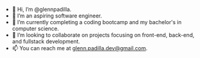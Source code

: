 - 👋 Hi, I’m @glennpadilla.
- 👀 I’m an aspiring software engineer.
- 🌱 I’m currently completing a coding bootcamp and my bachelor's in computer science.
- 💞️ I’m looking to collaborate on projects focusing on front-end, back-end, and fullstack development.
- 📫 You can reach me at glenn.padilla.dev@gmail.com.

<!---
glennpadilla/glennpadilla is a ✨ special ✨ repository because its `README.md` (this file) appears on your GitHub profile.
You can click the Preview link to take a look at your changes.
--->
